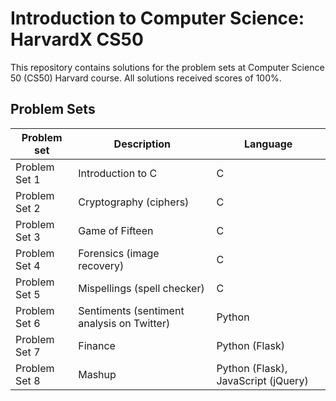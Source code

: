 # Introduction to Computer Science: HarvardX CS50

This repository contains solutions for the problem sets at Computer Science 50 (CS50) Harvard course.
All solutions received scores of 100%.

## Problem Sets
| Problem set | Description | Language |
| --- | --- | --- |
| Problem Set 1 | Introduction to C | C |
| Problem Set 2 | Cryptography (ciphers) | C |
| Problem Set 3 | Game of Fifteen | C |
| Problem Set 4 | Forensics (image recovery) | C |
| Problem Set 5 | Mispellings (spell checker) | C |
| Problem Set 6 | Sentiments (sentiment analysis on Twitter) | Python |
| Problem Set 7 | Finance | Python (Flask) |
| Problem Set 8 | Mashup | Python (Flask), JavaScript (jQuery)  |
